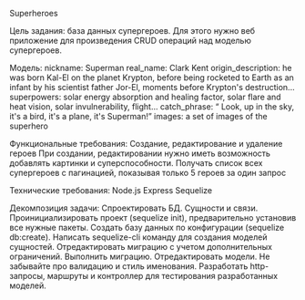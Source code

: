 Superheroes

Цель задания: база данных супергероев. Для этого нужно веб приложение для произведения CRUD операций над моделью супергероев.

Модель: 
nickname: Superman
real_name: Clark Kent
origin_description: he was born Kal-El on the planet Krypton, before being rocketed to Earth as an infant by his scientist father Jor-El, moments before Krypton's destruction...
superpowers: solar energy absorption and healing factor, solar flare and heat vision, solar invulnerability, flight...
catch_phrase: “  Look, up in the sky, it's a bird, it's a plane, it's Superman!”
images: a set of images of the superhero

Функциональные требования:
Создание, редактирование и удаление героев
При создании, редактировании нужно иметь возможность добавлять картинки и суперспособности.
Получать список всех супергероев с пагинацией, показывая только 5 героев за один запрос

Технические требования:
Node.js
Express
Sequelize

Декомпозиция задачи:
Спроектировать БД. Сущности и связи.
Проинициализировать проект (sequelize init), предварительно установив все нужные пакеты.
Создать базу данных по конфигурации (sequelize db:create).
Написать sequelize-cli команду для создания моделей сущностей.
Отредактировать миграцию с учетом дополнительных ограничений.
Выполнить миграцию.
Отредактировать модели. Не забывайте про валидацию и стиль именования.
Разработать http-запросы, маршруты и контроллер для тестирования разработанных моделей.
